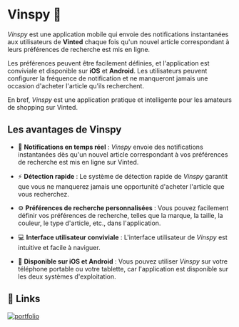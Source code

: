 
# Vinspy 🛒

_Vinspy_ est une application mobile qui envoie des notifications instantanées aux utilisateurs de **Vinted** chaque fois qu'un nouvel article correspondant à leurs préférences de recherche est mis en ligne.

Les préférences peuvent être facilement définies, et l'application est conviviale et disponible sur **iOS** et **Android**. Les utilisateurs peuvent configurer la fréquence de notification et ne manqueront jamais une occasion d'acheter l'article qu'ils recherchent.

En bref, _Vinspy_ est une application pratique et intelligente pour les amateurs de shopping sur Vinted.

## Les avantages de Vinspy

- 🔔 **Notifications en temps réel** : _Vinspy_ envoie des notifications instantanées dès qu'un nouvel article correspondant à vos préférences de recherche est mis en ligne sur Vinted.

- ⚡ **Détection rapide** : Le système de détection rapide de _Vinspy_ garantit que vous ne manquerez jamais une opportunité d'acheter l'article que vous recherchez.

- ⚙️ **Préférences de recherche personnalisées** : Vous pouvez facilement définir vos préférences de recherche, telles que la marque, la taille, la couleur, le type d'article, etc., dans l'application.

- 💻 **Interface utilisateur conviviale** : L'interface utilisateur de _Vinspy_ est intuitive et facile à naviguer.

- 🤙 **Disponible sur iOS et Android** : Vous pouvez utiliser _Vinspy_ sur votre téléphone portable ou votre tablette, car l'application est disponible sur les deux systèmes d'exploitation.
## 🔗 Links
[![portfolio](https://img.shields.io/badge/mon_portfolio-000?style=for-the-badge&logo=ko-fi&logoColor=white)](https://malkirayane.com/)

